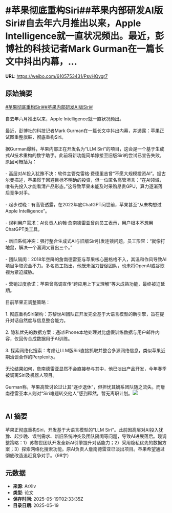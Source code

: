 # #苹果彻底重构Siri##苹果内部研发AI版Siri#自去年六月推出以来，Apple Intelligence就一直状况频出。最近，彭博社的科技记者Mark Gurman在一篇长文中抖出内幕，...

**URL**: https://weibo.com/6105753431/PsvHQvgr7

## 原始摘要

<a href="https://m.weibo.cn/search?containerid=231522type%3D1%26t%3D10%26q%3D%23%E8%8B%B9%E6%9E%9C%E5%BD%BB%E5%BA%95%E9%87%8D%E6%9E%84Siri%23&amp;extparam=%23%E8%8B%B9%E6%9E%9C%E5%BD%BB%E5%BA%95%E9%87%8D%E6%9E%84Siri%23" data-hide=""><span class="surl-text">#苹果彻底重构Siri#</span></a><a href="https://m.weibo.cn/search?containerid=231522type%3D1%26t%3D10%26q%3D%23%E8%8B%B9%E6%9E%9C%E5%86%85%E9%83%A8%E7%A0%94%E5%8F%91AI%E7%89%88Siri%23&amp;extparam=%23%E8%8B%B9%E6%9E%9C%E5%86%85%E9%83%A8%E7%A0%94%E5%8F%91AI%E7%89%88Siri%23" data-hide=""><span class="surl-text">#苹果内部研发AI版Siri#</span></a><br><br>自去年六月推出以来，Apple Intelligence就一直状况频出。<br><br>最近，彭博社的科技记者Mark Gurman在一篇长文中抖出内幕，并透露：苹果正试图重整旗鼓，彻底重构Siri。<br><br>据Gurman爆料，苹果内部正在开发名为“LLM Siri”的项目，这会是一个基于生成式AI技术重构的数字助手。此前将新功能简单嫁接至旧版Siri的尝试已宣告失败，原因可概括为：<br><br>- 高层对AI投入犹豫不决：软件主管克雷格·费德里吉曾“不愿大规模投资AI”。据古尔曼描述，苹果惯于回避目标不明确的投资，但一位匿名高管坦言：“在AI领域，唯有先投入才能看清产品形态。”这导致苹果未能及时采购昂贵GPU，算力逐渐落后竞争对手。<br><br>- 起步过晚：有高管透露，在2022年底ChatGPT问世前，苹果甚至“从未构想过Apple Intelligence”。<br><br>- 误判用户需求：AI负责人约翰·詹南德雷亚曾向员工表示，用户根本不想用ChatGPT类工具。<br><br>- 新旧系统冲突：强行整合生成式AI与旧版Siri引发连锁问题。员工形容：“就像打地鼠，解决一个漏洞又冒出三个。”<br><br>- 团队隔阂：2018年空降的詹南德雷亚与苹果核心圈格格不入，其温和作风导致AI项目争取资金不力。多名员工指出，他既未强力督促团队，也未将OpenAI或谷歌视为紧迫威胁。<br><br>- 营销过度承诺：苹果曾高调宣传“跨应用上下文理解”等未成熟功能，最终被迫延期。<br><br>目前苹果正调整策略：<br><br>1. 彻底重构Siri架构：苏黎世AI团队正开发完全基于大语言模型的新引擎，旨在提升对话自然度与信息整合能力。<br><br>2. 隐私优先的数据方案：通过iPhone本地处理对比虚假训练数据与用户邮件内容，仅回传合成数据用于AI训练。<br><br>3. 探索网络化搜索：考虑让LLM版Siri直接抓取并整合多源网络信息，类似苹果近期洽谈合作的Perplexity。<br><br>无论结果如何，詹南德雷亚显然不会直接参与其中，他已淡出产品开发，今年春季被调离Siri及机器人项目。<br><br>Gurman称，苹果高管讨论过让其“逐步退休”，但担忧其嫡系团队随之流失。而詹南德雷亚本人则对“Siri难题转交他人”感到释然，暂无离职计划。<img style="" src="https://tvax4.sinaimg.cn/large/006Fd7o3gy1i1kk1q2wjbj32ya1yvkdy.jpg" referrerpolicy="no-referrer"><br><br>

## AI 摘要

苹果正彻底重构Siri，开发基于大语言模型的"LLM Siri"。此前因高层对AI投入犹豫、起步晚、误判需求、新旧系统冲突及团队隔阂等问题，导致AI进展落后。现调整策略：1）苏黎世团队开发全新AI引擎提升对话能力；2）采用隐私优先的数据方案；3）探索网络化搜索功能。原AI负责人詹南德雷亚已淡出项目。苹果希望通过彻底改造追赶竞争对手。（98字）

## 元数据

- **来源**: ArXiv
- **类型**: 论文
- **保存时间**: 2025-05-19T02:33:35Z
- **目录日期**: 2025-05-19
